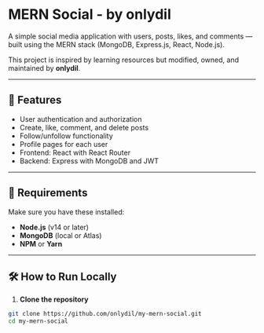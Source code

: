 # MERN Social - by onlydil

A simple social media application with users, posts, likes, and comments — built using the MERN stack (MongoDB, Express.js, React, Node.js).

This project is inspired by learning resources but modified, owned, and maintained by **onlydil**.

---

## 🚀 Features

- User authentication and authorization
- Create, like, comment, and delete posts
- Follow/unfollow functionality
- Profile pages for each user
- Frontend: React with React Router
- Backend: Express with MongoDB and JWT

---

## 🧰 Requirements

Make sure you have these installed:

- **Node.js** (v14 or later)
- **MongoDB** (local or Atlas)
- **NPM** or **Yarn**

---

## 🛠️ How to Run Locally

1. **Clone the repository**  
```bash
git clone https://github.com/onlydil/my-mern-social.git
cd my-mern-social
